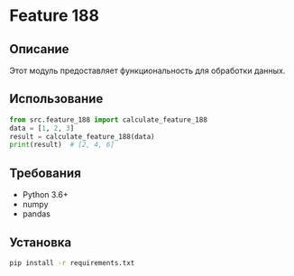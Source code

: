 # Feature 188
## Описание
Этот модуль предоставляет функциональность для обработки данных.
## Использование
```python
from src.feature_188 import calculate_feature_188
data = [1, 2, 3]
result = calculate_feature_188(data)
print(result)  # [2, 4, 6]
```
## Требования
- Python 3.6+
- numpy
- pandas
## Установка
```bash
pip install -r requirements.txt
```